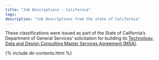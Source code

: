 ```yaml
---
title: "Job Descriptions - California"
tags: 
description: "Job Descriptions from the state of California"
---
```


These classifications were issued as part of the State of California’s Department of General Services’ solicitation for building its [Technology, Data and Design Consulting Master Services Agreement (MSA)](https://www.dgs.ca.gov/PD/Resources/Page-Content/Procurement-Division-Resources-List-Folder/IT-Consulting-MSA-5167010/TDDC-MSA).

{% include dir-contents.html %}
